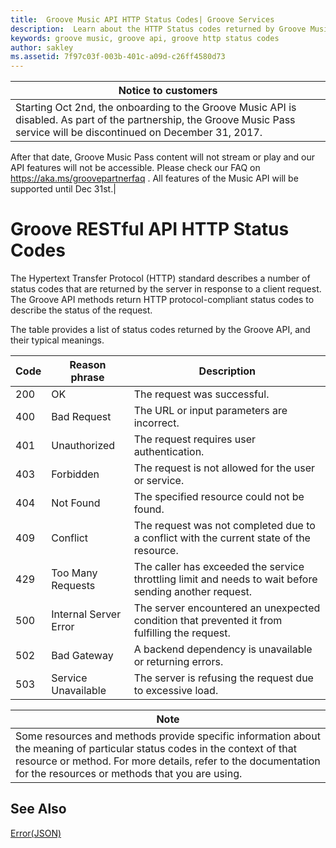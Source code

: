 ```yaml
---
title:  Groove Music API HTTP Status Codes| Groove Services
description:  Learn about the HTTP Status codes returned by Groove Music API.
keywords: groove music, groove api, groove http status codes
author: sakley
ms.assetid: 7f97c03f-003b-401c-a09d-c26ff4580d73
---
```


| Notice to customers|
|----- |
|Starting Oct 2nd, the onboarding to the Groove Music API is disabled. As part of the partnership, the Groove Music Pass service will be discontinued on December 31, 2017.
After that date, Groove Music Pass content will not stream or play and our API features will not be accessible.
Please check our FAQ on <https://aka.ms/groovepartnerfaq> . All features of the Music API will be supported until Dec 31st.|


# Groove RESTful API HTTP Status Codes
The Hypertext Transfer Protocol (HTTP) standard describes a number of status codes that are returned by the server in response to a client request. The Groove API methods return HTTP protocol-compliant status codes to describe the status of the request.

The table provides a list of status codes returned by the Groove API, and their typical meanings.

| **Code** | **Reason phrase**               | **Description**                                                                                        |
|----------|---------------------------------|--------------------------------------------------------------------------------------------------------|
| 200      | OK                              | The request was successful.                                                                            |
| 400      | Bad Request                     | The URL or input parameters are incorrect.                                                             |
| 401      | Unauthorized                    | The request requires user authentication.                                                              |
| 403      | Forbidden                       | The request is not allowed for the user or service.                                                    |
| 404      | Not Found                       | The specified resource could not be found.                                                             |
| 409      | Conflict                        | The request was not completed due to a conflict with the current state of the resource.                |
| 429      | Too Many Requests               | The caller has exceeded the service throttling limit and needs to wait before sending another request. |
| 500      | Internal Server Error           | The server encountered an unexpected condition that prevented it from fulfilling the request.          |
| 502      | Bad Gateway                     | A backend dependency is unavailable or returning errors.                                               |
| 503      | Service Unavailable             | The server is refusing the request due to excessive load.                                              |

| Note                                                                                                                                                                                                                                      |
|-----------------------------------------------------------------------------------------------------------------------------------------------------------------------------------------------------------------------------------------------|
| Some resources and methods provide specific information about the meaning of particular status codes in the context of that resource or method. For more details, refer to the documentation for the resources or methods that you are using. |

## See Also
[Error(JSON)](JSON-Error.md)
